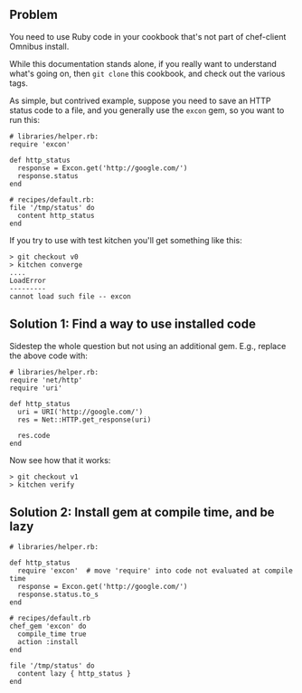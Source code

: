 ## Problem

You need to use Ruby code in your cookbook that's not part of chef-client Omnibus install.

While this documentation stands alone, if you really want to understand what's going on, then `git clone` this cookbook, and check out the various tags.

As simple, but contrived example, suppose you need to save an HTTP status code to a file, and you generally use the `excon` gem, so you want to run this:

```
# libraries/helper.rb:
require 'excon'

def http_status
  response = Excon.get('http://google.com/')
  response.status
end
```

```
# recipes/default.rb:
file '/tmp/status' do
  content http_status
end
```

If you try to use with test kitchen you'll get something like this:

```
> git checkout v0
> kitchen converge
....
LoadError
---------
cannot load such file -- excon
```

## Solution 1: Find a way to use installed code

Sidestep the whole question but not using an additional gem. E.g., replace the above code with:

```
# libraries/helper.rb:
require 'net/http'
require 'uri'

def http_status
  uri = URI('http://google.com/')
  res = Net::HTTP.get_response(uri)

  res.code
end
```

Now see how that it works:

```
> git checkout v1
> kitchen verify
```

## Solution 2: Install gem at compile time, and be lazy

```
# libraries/helper.rb:

def http_status
  require 'excon'  # move 'require' into code not evaluated at compile time
  response = Excon.get('http://google.com/')
  response.status.to_s
end
```

```
# recipes/default.rb
chef_gem 'excon' do
  compile_time true
  action :install
end

file '/tmp/status' do
  content lazy { http_status }
end
```
